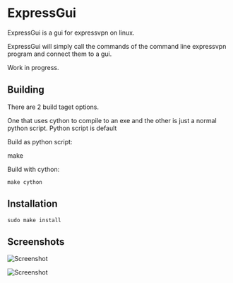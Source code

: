 # ExpressGui
ExpressGui is a gui for expressvpn on linux.

ExpressGui will simply call the commands of the command line expressvpn program and connect them to a gui.

Work in progress.

Building
--------
There are 2 build taget options.

One that uses cython to compile to an exe and the other is just a normal python script. Python script is default

Build as python script:

make

Build with cython:
```shell
make cython
```
Installation
------------
	sudo make install

Screenshots
-----------
![Screenshot](https://github.com/pancaketest/ExpressGui/raw/master/screenshots/window.png)

![Screenshot](https://github.com/pancaketest/ExpressGui/raw/master/screenshots/locationchooser.png)